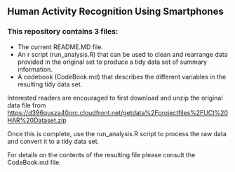 ## Human Activity Recognition Using Smartphones

### This repository contains 3 files:
* The current README.MD file.
* An r script (run_analysis.R) that can be used to clean and rearrange data provided in the original set to produce a tidy data set of summary information.
* A codebook (CodeBook.md) that describes the different variables in the resulting tidy data set.

Interested readers are encouraged to first download and unzip the original data file from https://d396qusza40orc.cloudfront.net/getdata%2Fprojectfiles%2FUCI%20HAR%20Dataset.zip 

Once this is complete, use the run_analysis.R script to process the raw data and convert it to a tidy data set.

For details on the contents of the resulting file please consult the CodeBook.md file.

